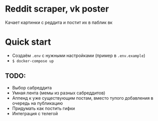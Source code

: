 # Reddit scraper, vk poster

Качает картинки с реддита и постит их в паблик вк

# Quick start

- Создаём `.env` с нужными настройками (пример в `.env.example`)
- `$ docker-compose up`

## TODO:
- Выбор сабреддита
- Умная лента (мемы из разных сабреддитов)
- Аппенд к уже существующим постам, вместо тупого добавления в очередь на публикацию
- Придумать как постить гифки
- Интеграция с телегой